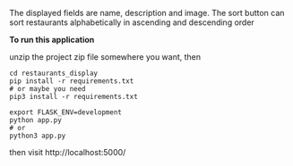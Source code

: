 
The displayed fields are name, description and image.
The sort button can sort restaurants alphabetically in ascending and descending order


**To run this application**

unzip the project zip file somewhere you want, then
        
    cd restaurants_display
    pip install -r requirements.txt
    # or maybe you need
    pip3 install -r requirements.txt
    
    export FLASK_ENV=development
    python app.py
    # or
    python3 app.py
    
then visit http://localhost:5000/

